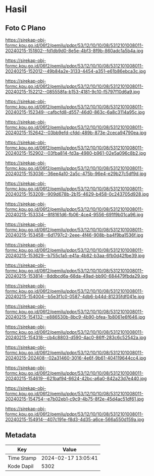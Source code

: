 # Hasil

## Foto C Plano

https://sirekap-obj-formc.kpu.go.id/06f2/pemilu/pdpr/53/12/10/10/08/5312101008011-20240215-151802--fd1db9d0-8e5e-4bf3-8f9b-860adc1a5b4a.jpg

https://sirekap-obj-formc.kpu.go.id/06f2/pemilu/pdpr/53/12/10/10/08/5312101008011-20240215-152012--49b84a2e-3133-4454-a351-e61b86ebca3c.jpg

https://sirekap-obj-formc.kpu.go.id/06f2/pemilu/pdpr/53/12/10/10/08/5312101008011-20240215-152212--085558fa-b153-4181-9c10-f5797f10d6a9.jpg

https://sirekap-obj-formc.kpu.go.id/06f2/pemilu/pdpr/53/12/10/10/08/5312101008011-20240215-152349--cafbcfd8-d557-46d0-863c-6a8c3114a95c.jpg

https://sirekap-obj-formc.kpu.go.id/06f2/pemilu/pdpr/53/12/10/10/08/5312101008011-20240215-152642--03bb9efd-cfdd-489b-873e-2ceca94790ea.jpg

https://sirekap-obj-formc.kpu.go.id/06f2/pemilu/pdpr/53/12/10/10/08/5312101008011-20240215-152902--03fba814-fd3a-4980-b961-02e5a096c8b2.jpg

https://sirekap-obj-formc.kpu.go.id/06f2/pemilu/pdpr/53/12/10/10/08/5312101008011-20240215-153036--36ee4a10-2a5c-475b-96e4-e29b27c5df9d.jpg

https://sirekap-obj-formc.kpu.go.id/06f2/pemilu/pdpr/53/12/10/10/08/5312101008011-20240215-153209--909d678b-2b15-4629-b458-0c243705d928.jpg

https://sirekap-obj-formc.kpu.go.id/06f2/pemilu/pdpr/53/12/10/10/08/5312101008011-20240215-153334--8f8161d6-fb06-4ce4-9556-691f9b01ca96.jpg

https://sirekap-obj-formc.kpu.go.id/06f2/pemilu/pdpr/53/12/10/10/08/5312101008011-20240215-153458--6d1797c2-2eee-4f46-908b-ba4f9ba1536f.jpg

https://sirekap-obj-formc.kpu.go.id/06f2/pemilu/pdpr/53/12/10/10/08/5312101008011-20240215-153629--b755c1a5-e41a-4b82-b3aa-6fb0d42fbe39.jpg

https://sirekap-obj-formc.kpu.go.id/06f2/pemilu/pdpr/53/12/10/10/08/5312101008011-20240215-153814--8ddbcd6a-68da-49ad-bb90-684479fbda29.jpg

https://sirekap-obj-formc.kpu.go.id/06f2/pemilu/pdpr/53/12/10/10/08/5312101008011-20240215-154004--b5e3f1c0-0587-4db6-b44d-81235fdf041e.jpg

https://sirekap-obj-formc.kpu.go.id/06f2/pemilu/pdpr/53/12/10/10/08/5312101008011-20240215-154132--e886530b-8bc9-4b90-bfea-1b8061e6f646.jpg

https://sirekap-obj-formc.kpu.go.id/06f2/pemilu/pdpr/53/12/10/10/08/5312101008011-20240215-154318--cb4c8803-d590-4ac0-86ff-283c6c52542a.jpg

https://sirekap-obj-formc.kpu.go.id/06f2/pemilu/pdpr/53/12/10/10/08/5312101008011-20240215-202408--02a31460-3016-4e6f-9b61-404119644cc4.jpg

https://sirekap-obj-formc.kpu.go.id/06f2/pemilu/pdpr/53/12/10/10/08/5312101008011-20240215-154619--621baf94-6624-42bc-a6a0-842a23d7e440.jpg

https://sirekap-obj-formc.kpu.go.id/06f2/pemilu/pdpr/53/12/10/10/08/5312101008011-20240215-154754--e7b02eb1-c9c9-4b75-8f2e-45d4ac51df61.jpg

https://sirekap-obj-formc.kpu.go.id/06f2/pemilu/pdpr/53/12/10/10/08/5312101008011-20240215-154914--407c191e-f8d3-4d35-a6ce-566a550d159a.jpg


## Metadata

| Key        | Value               |
| ---------- | ------------------- |
| Time Stamp | 2024-02-17 13:05:41 |
| Kode Dapil | 5302                |



